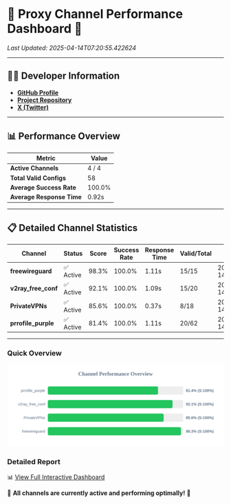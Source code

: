 # 🌟 Proxy Channel Performance Dashboard 🌟

_Last Updated: 2025-04-14T07:20:55.422624_

---

## 👩‍💻 Developer Information

- **[GitHub Profile](https://github.com/4n0nymou3)**  
- **[Project Repository](https://github.com/4n0nymou3/multi-proxy-config-fetcher)**  
- **[X (Twitter)](https://x.com/4n0nymou3)**  

---

## 📊 Performance Overview

| Metric                | Value       |
|-----------------------|-------------|
| **Active Channels**   | 4 / 4       |
| **Total Valid Configs** | 58          |
| **Average Success Rate** | 100.0%      |
| **Average Response Time** | 0.92s       |

---

## 📋 Detailed Channel Statistics

| Channel          | Status     | Score  | Success Rate | Response Time | Valid/Total | Last Success               |
|------------------|------------|--------|--------------|---------------|-------------|----------------------------|
| **freewireguard**  | ✅ Active  | 98.3%  | 100.0% | 1.11s         | 15/15       | 2025-04-14T07:20:55.420782 |
| **v2ray_free_conf**  | ✅ Active  | 92.1%  | 100.0% | 1.09s         | 15/20       | 2025-04-14T07:20:53.884518 |
| **PrivateVPNs**  | ✅ Active  | 85.6%  | 100.0% | 0.37s         | 8/18       | 2025-04-14T07:20:54.283636 |
| **prrofile_purple**  | ✅ Active  | 81.4%  | 100.0% | 1.11s         | 20/62       | 2025-04-14T07:20:52.727330 |

---

### Quick Overview
<div align="center">
  <a href="https://raw.githubusercontent.com/nullluser/NullRepo/refs/heads/main/assets/channel_stats_chart.svg">
    <img src="https://raw.githubusercontent.com/nullluser/NullRepo/refs/heads/main/assets/channel_stats_chart.svg" alt="Source Performance Statistics" width="800">
  </a>
</div>

### Detailed Report
📊 [View Full Interactive Dashboard](https://htmlpreview.github.io/?https://github.com/nullluser/NullRepo/blob/main/assets/performance_report.html)

🎉 **All channels are currently active and performing optimally!** 🎉

